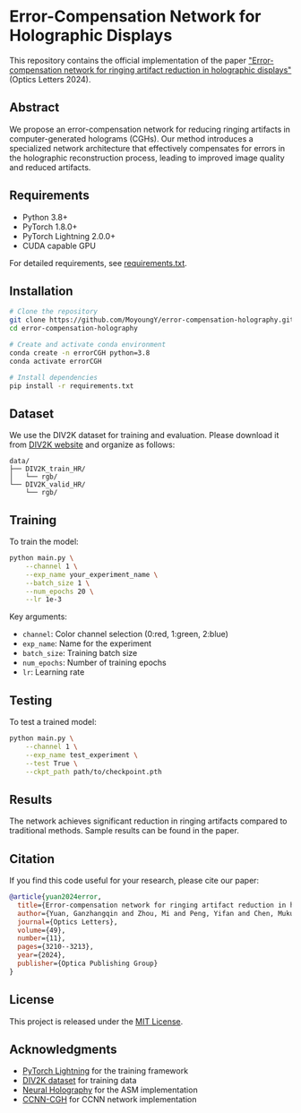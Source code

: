 # Error-Compensation Network for Holographic Displays

This repository contains the official implementation of the paper ["Error-compensation network for ringing artifact reduction in holographic displays"](https://opg.optica.org/ol/abstract.cfm?uri=ol-49-11-3210) (Optics Letters 2024).

## Abstract

We propose an error-compensation network for reducing ringing artifacts in computer-generated holograms (CGHs). Our method introduces a specialized network architecture that effectively compensates for errors in the holographic reconstruction process, leading to improved image quality and reduced artifacts.

## Requirements

- Python 3.8+
- PyTorch 1.8.0+
- PyTorch Lightning 2.0.0+
- CUDA capable GPU

For detailed requirements, see [requirements.txt](requirements.txt).

## Installation

```bash
# Clone the repository
git clone https://github.com/MoyoungY/error-compensation-holography.git
cd error-compensation-holography

# Create and activate conda environment
conda create -n errorCGH python=3.8
conda activate errorCGH

# Install dependencies
pip install -r requirements.txt
```

## Dataset

We use the DIV2K dataset for training and evaluation. Please download it from [DIV2K website](https://data.vision.ee.ethz.ch/cvl/DIV2K/) and organize as follows:

```
data/
├── DIV2K_train_HR/
│   └── rgb/
└── DIV2K_valid_HR/
    └── rgb/
```

## Training

To train the model:

```bash
python main.py \
    --channel 1 \
    --exp_name your_experiment_name \
    --batch_size 1 \
    --num_epochs 20 \
    --lr 1e-3
```

Key arguments:
- `channel`: Color channel selection (0:red, 1:green, 2:blue)
- `exp_name`: Name for the experiment
- `batch_size`: Training batch size
- `num_epochs`: Number of training epochs
- `lr`: Learning rate

## Testing

To test a trained model:

```bash
python main.py \
    --channel 1 \
    --exp_name test_experiment \
    --test True \
    --ckpt_path path/to/checkpoint.pth
```

## Results

The network achieves significant reduction in ringing artifacts compared to traditional methods. Sample results can be found in the paper.

## Citation

If you find this code useful for your research, please cite our paper:

```bibtex
@article{yuan2024error,
  title={Error-compensation network for ringing artifact reduction in holographic displays},
  author={Yuan, Ganzhangqin and Zhou, Mi and Peng, Yifan and Chen, Muku and Geng, Zihan},
  journal={Optics Letters},
  volume={49},
  number={11},
  pages={3210--3213},
  year={2024},
  publisher={Optica Publishing Group}
}
```

## License

This project is released under the [MIT License](LICENSE).

## Acknowledgments

- [PyTorch Lightning](https://www.pytorchlightning.ai/) for the training framework
- [DIV2K dataset](https://data.vision.ee.ethz.ch/cvl/DIV2K/) for training data
- [Neural Holography](https://github.com/computational-imaging/neural-holography) for the ASM implementation
- [CCNN-CGH](https://github.com/flyingwolfz/CCNN-CGH) for CCNN network implementation
